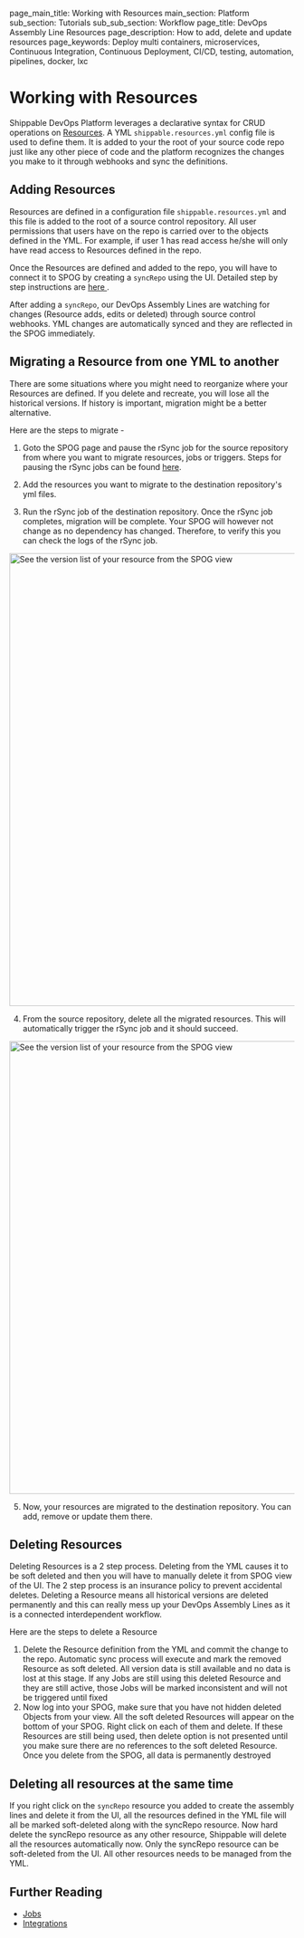 page_main_title: Working with Resources
main_section: Platform
sub_section: Tutorials
sub_sub_section: Workflow
page_title: DevOps Assembly Line Resources
page_description: How to add, delete and update resources
page_keywords: Deploy multi containers, microservices, Continuous Integration, Continuous Deployment, CI/CD, testing, automation, pipelines, docker, lxc

# Working with Resources
Shippable DevOps Platform leverages a declarative syntax for CRUD operations on [Resources](/platform/workflow/resource/overview). A YML `shippable.resources.yml` config file is used to define them. It is added to your the root of your source code repo just like any other piece of code and the platform recognizes the changes you make to it through webhooks and sync the definitions.

<a name="adding"></a>
## Adding Resources
Resources are defined in a configuration file `shippable.resources.yml` and this file is added to the root of a source control repository. All user permissions that users have on the repo is carried over to the objects defined in the YML. For example, if user 1 has read access he/she will only have read access to Resources defined in the repo.

Once the Resources are defined and added to the repo, you will have to connect it to SPOG by creating a `syncRepo` using the UI. Detailed step by step instructions are [here ](/platform/workflow/resource/syncrepo).

After adding a `syncRepo`, our DevOps Assembly Lines are watching for changes (Resource adds, edits or deleted) through source control webhooks. YML changes are automatically synced and they are reflected in the SPOG immediately.

## Migrating a Resource from one YML to another
There are some situations where you might need to reorganize where your Resources are defined. If you delete and recreate, you will lose all the historical versions. If history is important, migration might be a better alternative.

Here are the steps to migrate -

1. Goto the SPOG page and pause the rSync job for the source repository from where you want to migrate resources, jobs or triggers. Steps for pausing the rSync jobs can be found [here](/platform/workflow/job/working-with#pausing-jobs).

2. Add the resources you want to migrate to the destination repository's yml files.

3. Run the rSync job of the destination repository. Once the rSync job completes, migration will be complete. Your SPOG will however not change as no dependency has changed. Therefore, to verify this you can check the logs of the rSync job.
<img src="/images/pipelines/migrationConsoleLog.png" alt="See the version list of your resource from the SPOG view" style="width:800px;vertical-align: middle;display: block;margin-left: auto;margin-right: auto;"/>

4. From the source repository, delete all the migrated resources. This will automatically trigger the rSync job and it should succeed.
<img src="/images/pipelines/resumeJob.png" alt="See the version list of your resource from the SPOG view" style="width:800px;vertical-align: middle;display: block;margin-left: auto;margin-right: auto;"/>

5. Now, your resources are migrated to the destination repository. You can add, remove or update them there.

## Deleting Resources
Deleting Resources is a 2 step process. Deleting from the YML causes it to be soft deleted and then you will have to manually delete it from SPOG view of the UI. The 2 step process is an insurance policy to prevent accidental deletes. Deleting a Resource means all historical versions are deleted permanently and this can really mess up your DevOps Assembly Lines as it is a connected interdependent workflow.

Here are the steps to delete a Resource

1. Delete the Resource definition from the YML and commit the change to the repo. Automatic sync process will execute and mark the removed Resource as soft deleted. All version data is still available and no data is lost at this stage. If any Jobs are still using this deleted Resource and they are still active, those Jobs will be marked inconsistent and will not be triggered until fixed
1. Now log into your SPOG, make sure that you have not hidden deleted Objects from your view. All the soft deleted Resources will appear on the bottom of your SPOG. Right click on each of them and delete. If these Resources are still being used, then delete option is not presented until you make sure there are no references to the soft deleted Resource. Once you delete from the SPOG, all data is permanently destroyed

## Deleting all resources at the same time
If you right click on the `syncRepo` resource you added to create the assembly lines and delete it from the UI, all the resources defined in the YML file will all be marked soft-deleted along with the syncRepo resource. Now hard delete the syncRepo resource as any other resource, Shippable will delete all the resources automatically now. Only the syncRepo resource can be soft-deleted from the UI. All other resources needs to be managed from the YML.

## Further Reading
* [Jobs](/platform/workflow/job/overview)
* [Integrations](/platform/workflow/integration/overview)
